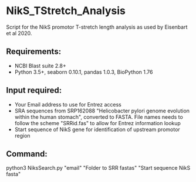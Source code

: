 # NikS_TStretch_Analysis

Script for the NikS promotor T-stretch length analysis as used by Eisenbart et al 2020.

## Requirements:
- NCBI Blast suite 2.8+
- Python 3.5+, seaborn 0.10.1, pandas 1.0.3, BioPython 1.76


## Input required:
- Your Email address to use for Entrez access
- SRA sequences from SRP162088 "Helicobacter pylori genome evolution within the human stomach", converted to FASTA. File names needs to follow the scheme "SRRid.fas" to allow for Entrez information lookup
- Start sequence of NikS gene for identification of upstream promotor region



## Command:

python3 NiksSearch.py "email" "Folder to SRR fastas" "Start sequence NikS fasta"
